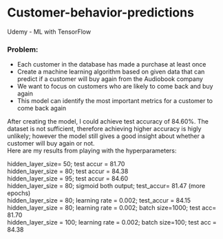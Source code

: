 # Customer-behavior-predictions
Udemy - ML with TensorFlow
### Problem:   
* Each customer in the database has made a purchase at least once
* Create a machine learning algorithm based on given data that can predict if a customer will buy again from the Audiobook company
* We want to focus on customers who are likely to come back and buy again
* This model can identify the most important metrics for a customer to come back again  

After creating the model, I could achieve test accuracy of 84.60%. The dataset is not sufficient, therefore achieving higher accuracy is higly unlikely; however the model still gives a good insight about whether a customer will buy again or not.   
Here are my results from playing with the hyperparameters:

hidden_layer_size= 50; test accur = 81.70  
hidden_layer_size = 80; test accur = 84.38  
hidden_layer_size = 95; test accur = 84.60  
hidden_layer_size = 80; sigmoid both output; test_accur= 81.47 (more epochs)  
hidden_layer_size = 80; learning rate = 0.002; test_accur = 84.15  
hidden_layer_size = 80; learning rate = 0.002; batch size=1000; test acc= 81.70  
hidden_layer_size = 100; learning rate = 0.002; batch size=100; test acc = 84.38  

